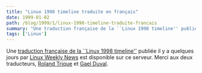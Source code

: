 ```yaml
---
title: "Linux 1998 timeline traduite en français"
date: 1999-01-02
path: /blog/1999/1/linux-1998-timeline-traduite-francais
summary: "Une traduction française de la ``Linux 1998 timeline'' publiée il y a quelques jours par Linux Weekly News est disponible sur ce serveur."
tags: ['Linux']
---
```


<P>
Une <A HREF="http://www.linux-center.org/articles/9901/timeline/timeline-fr.html">traduction
française de la ``Linux 1998 timeline''</A> publiée il y a
quelques jours par <A HREF="http://lwn.net/">Linux Weekly News</A>
est disponible sur ce serveur. Merci aux deux traducteurs, <A HREF="mailto:roncevaux@mail.dotcom.fr">Roland Trique</A> et <A HREF="mailto:gael@linux-mandrake.com">Gael Duval</A>.
</P>


